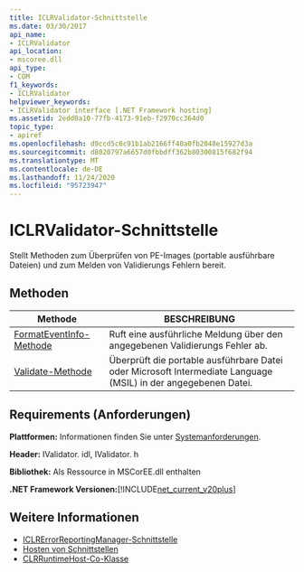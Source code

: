 ```yaml
---
title: ICLRValidator-Schnittstelle
ms.date: 03/30/2017
api_name:
- ICLRValidator
api_location:
- mscoree.dll
api_type:
- COM
f1_keywords:
- ICLRValidator
helpviewer_keywords:
- ICLRValidator interface [.NET Framework hosting]
ms.assetid: 2edd0a10-77fb-4173-91eb-f2970cc364d0
topic_type:
- apiref
ms.openlocfilehash: d9ccd5c6c91b1ab2166ff40a0fb2048e15927d3a
ms.sourcegitcommit: d8020797a6657d0fbbdff362b80300815f682f94
ms.translationtype: MT
ms.contentlocale: de-DE
ms.lasthandoff: 11/24/2020
ms.locfileid: "95723947"
---
```

# <a name="iclrvalidator-interface"></a>ICLRValidator-Schnittstelle

Stellt Methoden zum Überprüfen von PE-Images (portable ausführbare Dateien) und zum Melden von Validierungs Fehlern bereit.  
  
## <a name="methods"></a>Methoden  
  
|Methode|BESCHREIBUNG|  
|------------|-----------------|  
|[FormatEventInfo-Methode](iclrvalidator-formateventinfo-method.md)|Ruft eine ausführliche Meldung über den angegebenen Validierungs Fehler ab.|  
|[Validate-Methode](iclrvalidator-validate-method.md)|Überprüft die portable ausführbare Datei oder Microsoft Intermediate Language (MSIL) in der angegebenen Datei.|  
  
## <a name="requirements"></a>Requirements (Anforderungen)  

 **Plattformen:** Informationen finden Sie unter [Systemanforderungen](../../get-started/system-requirements.md).  
  
 **Header:** IValidator. idl, IValidator. h  
  
 **Bibliothek:** Als Ressource in MSCorEE.dll enthalten  
  
 **.NET Framework Versionen:**[!INCLUDE[net_current_v20plus](../../../../includes/net-current-v20plus-md.md)]  
  
## <a name="see-also"></a>Weitere Informationen

- [ICLRErrorReportingManager-Schnittstelle](iclrerrorreportingmanager-interface.md)
- [Hosten von Schnittstellen](hosting-interfaces.md)
- [CLRRuntimeHost-Co-Klasse](clrruntimehost-coclass.md)
